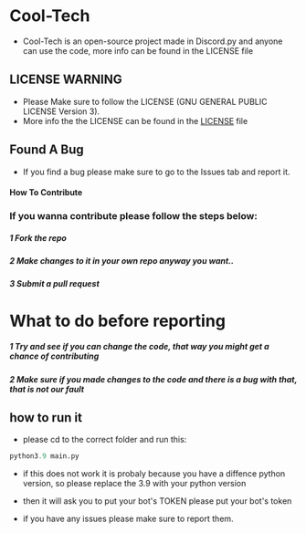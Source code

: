 # Cool-Tech

- Cool-Tech is an open-source project made in Discord.py and anyone can use the code, more info can be found in the LICENSE file

## LICENSE WARNING
- Please Make sure to follow the LICENSE (GNU GENERAL PUBLIC LICENSE Version 3).
- More info the the LICENSE can be found in the [LICENSE](https://github.com/Sengolda/Cool-Tech/blob/dbe5932f785d31a0a998210cec21e1d87f46eb81/LICENSE) file

## Found A Bug 


- If you find a bug please make sure to go to the Issues tab and report it.

#### How To Contribute

### If you wanna contribute please follow the steps below:

##### 1 Fork the repo
##### 2 Make changes to it in your own repo anyway you want..
##### 3 Submit a pull request


# What to do before reporting

##### 1 Try and see if you can change the code, that way you might get a chance of contributing
##### 2 Make sure if you made changes to the code and there is a bug with that, that is not our fault


## how to run it
- please cd to the correct folder and run this:
```py
python3.9 main.py
```
- if this does not work it is probaly because you have a diffence python version, so please replace the 3.9 with your python version

- then it will ask you to put your bot's TOKEN please put your bot's token
- if you have any issues please make sure to report them.
